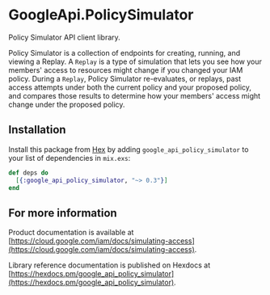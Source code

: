 # GoogleApi.PolicySimulator

Policy Simulator API client library.

 Policy Simulator is a collection of endpoints for creating, running, and viewing a Replay. A `Replay` is a type of simulation that lets you see how your members' access to resources might change if you changed your IAM policy. During a `Replay`, Policy Simulator re-evaluates, or replays, past access attempts under both the current policy and your proposed policy, and compares those results to determine how your members' access might change under the proposed policy.

## Installation

Install this package from [Hex](https://hex.pm) by adding
`google_api_policy_simulator` to your list of dependencies in `mix.exs`:

```elixir
def deps do
  [{:google_api_policy_simulator, "~> 0.3"}]
end
```

## For more information

Product documentation is available at [https://cloud.google.com/iam/docs/simulating-access](https://cloud.google.com/iam/docs/simulating-access).

Library reference documentation is published on Hexdocs at
[https://hexdocs.pm/google_api_policy_simulator](https://hexdocs.pm/google_api_policy_simulator).
